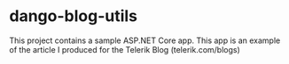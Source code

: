 # dango-blog-utils
This project contains a sample ASP.NET Core app. This app is an example of the article I produced for the Telerik Blog (telerik.com/blogs)
